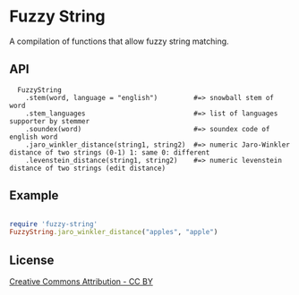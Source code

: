 # Fuzzy String

A compilation of functions that allow fuzzy string matching.

## API

```
  FuzzyString
    .stem(word, language = "english")         #=> snowball stem of word
    .stem_languages                           #=> list of languages supporter by stemmer
    .soundex(word)                            #=> soundex code of english word
    .jaro_winkler_distance(string1, string2)  #=> numeric Jaro-Winkler distance of two strings (0-1) 1: same 0: different
    .levenstein_distance(string1, string2)    #=> numeric levenstein distance of two strings (edit distance)

```

## Example

```ruby

require 'fuzzy-string'
FuzzyString.jaro_winkler_distance("apples", "apple")
```

## License

[Creative Commons Attribution - CC BY](http://creativecommons.org/licenses/by/3.0)
